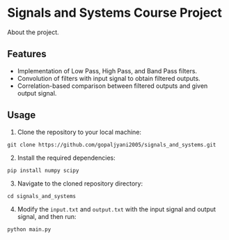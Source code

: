 # Signals and Systems Course Project

About the project.

## Features
- Implementation of Low Pass, High Pass, and Band Pass filters.
- Convolution of filters with input signal to obtain filtered outputs.
- Correlation-based comparison between filtered outputs and given output signal.

## Usage
1. Clone the repository to your local machine:

```
git clone https://github.com/gopaljyani2005/signals_and_systems.git
```

2. Install the required dependencies:

```
pip install numpy scipy
```

3. Navigate to the cloned repository directory:

```
cd signals_and_systems
```

4. Modify the ```input.txt``` and ```output.txt``` with the input signal and output signal, and then run:

```
python main.py
```
